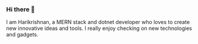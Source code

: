 ### Hi there 👋

I am Harikrishnan, a MERN stack and dotnet developer who loves to create new innovative ideas and tools. I really enjoy checking on new technologies and gadgets.



